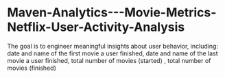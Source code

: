 # Maven-Analytics---Movie-Metrics-Netflix-User-Activity-Analysis
The goal is to engineer meaningful insights about user behavior, including:  date and name of the first movie a user finished, date and name of the last movie a user finished, total number of movies (started) , total number of movies (finished)
